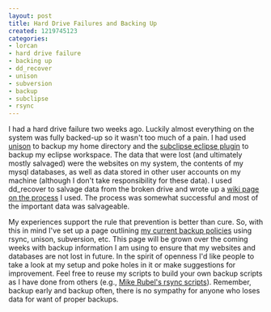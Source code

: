 ```yaml
---
layout: post
title: Hard Drive Failures and Backing Up
created: 1219745123
categories:
- lorcan
- hard drive failure
- backing up
- dd_recover
- unison
- subversion
- backup
- subclipse
- rsync
---
```

I had a hard drive failure two weeks ago. Luckily almost everything on the system was fully backed-up so it wasn't too much of a pain. I had used <a href="http://www.cis.upenn.edu/~bcpierce/unison/docs.html">unison</a> to backup my home directory and the <a href="http://subclipse.tigris.org/">subclipse eclipse plugin</a> to backup my eclipse workspace. The data that were lost (and ultimately mostly salvaged) were the websites on my system, the contents of my mysql databases, as well as data stored in other user accounts on my machine (although I don't take responsibility for these data). I used dd_recover to salvage data from the broken drive and wrote up a <a href="/wiki/public/recoveringfromharddrivefailure">wiki page on the process</a> I used. The process was somewhat successful and most of the important data was salvageable. 

My experiences support the rule that prevention is better than cure. So, with this in mind I've set up a page outlining <a href="/wiki/public/backuppolicies">my current backup policies</a> using rsync, unison, subversion, etc. This page will be grown over the coming weeks with backup information I am using to ensure that my websites and databases are not lost in future. In the spirit of openness I'd like people to take a look at my setup and poke holes in it or make suggestions for improvement. Feel free to reuse my scripts to build your own backup scripts as I have done from others (e.g., <a href="http://www.mikerubel.org/computers/rsync_snapshots/index.html#Appendix">Mike Rubel's rsync scripts</a>). Remember, backup early and backup often, there is no sympathy for anyone who loses data for want of proper backups.
